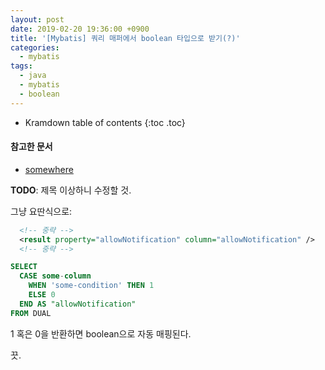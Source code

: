 ```yaml
---
layout: post
date: 2019-02-20 19:36:00 +0900
title: '[Mybatis] 쿼리 매퍼에서 boolean 타입으로 받기(?)'
categories:
  - mybatis
tags:
  - java
  - mybatis
  - boolean
---
```


* Kramdown table of contents
{:toc .toc}

#### 참고한 문서

- [somewhere](somewhere)

**TODO**: 제목 이상하니 수정할 것.

그냥 요딴식으로:

```xml
  <!-- 중략 -->
  <result property="allowNotification" column="allowNotification" />
  <!-- 중략 -->
```

```sql
SELECT
  CASE some-column
    WHEN 'some-condition' THEN 1
    ELSE 0
  END AS "allowNotification"
FROM DUAL
```

1 혹은 0을 반환하면 boolean으로 자동 매핑된다.

끗.
